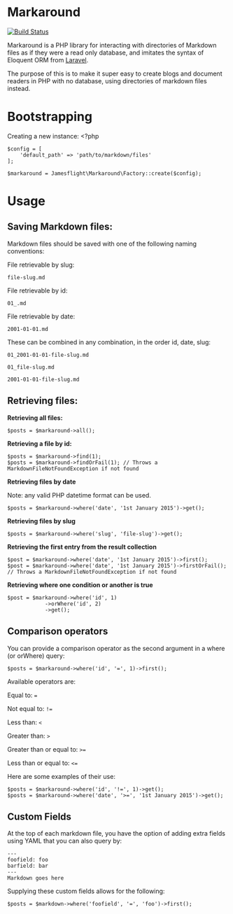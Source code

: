 Markaround
==========
[![Build Status](https://travis-ci.org/jamesflight/Markaround.svg?branch=master)](https://travis-ci.org/jamesflight/Markaround)

Markaround is a PHP library for interacting with directories of Markdown files as if they were a read only database, and imitates the syntax of Eloquent ORM from [Laravel](http://laravel.com/).

The purpose of this is to make it super easy to create blogs and document readers in PHP with no database, using directories of markdown files instead.

Bootstrapping
=============
Creating a new instance:
    <?php

    $config = [
        'default_path' => 'path/to/markdown/files'
    ];

    $markaround = Jamesflight\Markaround\Factory::create($config);


Usage
=====
Saving Markdown files:
----------------------

Markdown files should be saved with one of the following naming conventions:

File retrievable by slug:

`file-slug.md`

File retrievable by id:

`01_.md`

File retrievable by date:

`2001-01-01.md`

These can be combined in any combination, in the order id, date, slug:

`01_2001-01-01-file-slug.md`

`01_file-slug.md`

`2001-01-01-file-slug.md`



Retrieving files:
---------------
**Retrieving all files:**

    $posts = $markaround->all();

**Retrieving a file by id:**

    $posts = $markaround->find(1);
    $posts = $markaround->findOrFail(1); // Throws a MarkdownFileNotFoundException if not found

**Retrieving files by date**

Note: any valid PHP datetime format can be used.

    $posts = $markaround->where('date', '1st January 2015')->get();

**Retrieving files by slug**

    $posts = $markaround->where('slug', 'file-slug')->get();

**Retrieving the first entry from the result collection**

    $post = $markaround->where('date', '1st January 2015')->first();
    $post = $markaround->where('date', '1st January 2015')->firstOrFail(); // Throws a MarkdownFileNotFoundException if not found

**Retrieving where one condition or another is true**

    $post = $markaround->where('id', 1)
                ->orWhere('id', 2)
                ->get();

Comparison operators
---------------------------
You can provide a comparison operator as the second argument in a where (or orWhere) query:

    $posts = $markaround->where('id', '=', 1)->first();

Available operators are:

Equal to: `=`

Not equal to: `!=`

Less than: `<`

Greater than: `>`

Greater than or equal to: `>=`

Less than or equal to: `<=`

Here are some examples of their use:

    $posts = $markaround->where('id', '!=', 1)->get();
    $posts = $markaround->where('date', '>=', '1st January 2015')->get();


Custom Fields
-------------
At the top of each markdown file, you have the option of adding extra fields using YAML that you can also query by:


    ---
    foofield: foo
    barfield: bar
    ---
    Markdown goes here

Supplying these custom fields allows for the following:

    $posts = $markdown->where('foofield', '=', 'foo')->first();